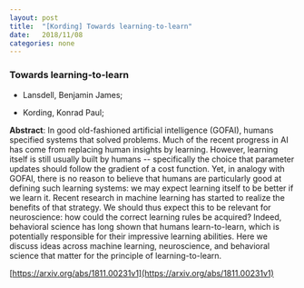 ```yaml
---
layout: post
title:  "[Kording] Towards learning-to-learn"
date:   2018/11/08
categories: none
---
```




### Towards learning-to-learn



* Lansdell, Benjamin James; 

* Kording, Konrad Paul; 





**Abstract**:  In good old-fashioned artificial intelligence (GOFAI), humans specified systems that solved problems. Much of the recent progress in AI has come from replacing human insights by learning. However, learning itself is still usually built by humans -- specifically the choice that parameter updates should follow the gradient of a cost function. Yet, in analogy with GOFAI, there is no reason to believe that humans are particularly good at defining such learning systems: we may expect learning itself to be better if we learn it. Recent research in machine learning has started to realize the benefits of that strategy. We should thus expect this to be relevant for neuroscience: how could the correct learning rules be acquired? Indeed, behavioral science has long shown that humans learn-to-learn, which is potentially responsible for their impressive learning abilities. Here we discuss ideas across machine learning, neuroscience, and behavioral science that matter for the principle of learning-to-learn. 



 [https://arxiv.org/abs/1811.00231v1](https://arxiv.org/abs/1811.00231v1) 


